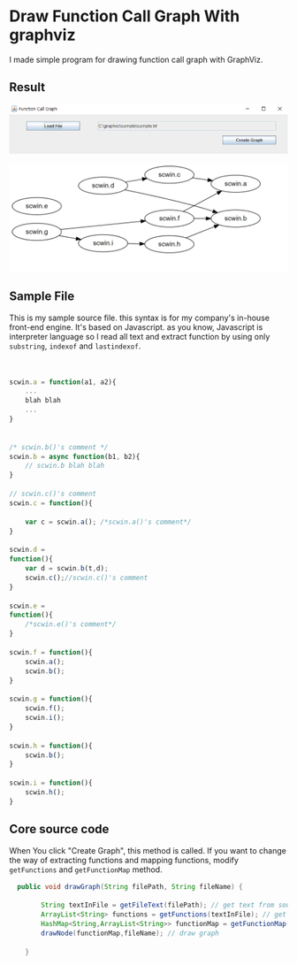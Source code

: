 # Draw Function Call Graph With graphviz
I made simple program for drawing function call graph with GraphViz. 

## Result

![image](./images/run.png)

![image](./images/result.png)


## Sample File
This is my sample source file. this syntax is for my company's in-house front-end engine. It's based on Javascript. as you know, Javascript is interpreter language so I read all text and extract function by using only `substring`, `indexof` and `lastindexof`.
```javascript


scwin.a = function(a1, a2){
	...
	blah blah
	...
}


/* scwin.b()'s comment */
scwin.b = async function(b1, b2){
	// scwin.b blah blah
}

// scwin.c()'s comment
scwin.c = function(){
	
	var c = scwin.a(); /*scwin.a()'s comment*/
}

scwin.d = 
function(){
	var d = scwin.b(t,d);
	scwin.c();//scwin.c()'s comment
}

scwin.e = 
function(){
	/*scwin.e()'s comment*/
}

scwin.f = function(){
	scwin.a();
	scwin.b();
}

scwin.g = function(){
	scwin.f();
	scwin.i();
}

scwin.h = function(){
	scwin.b();
}

scwin.i = function(){
	scwin.h();
}
```

## Core source code

When You click "Create Graph", this method is called. If you want to change the way of extracting functions and mapping functions, modify `getFunctions` and `getFunctionMap` method.
```java
  public void drawGraph(String filePath, String fileName) {

        String textInFile = getFileText(filePath); // get text from source file.
        ArrayList<String> functions = getFunctions(textInFile); // get defined function
        HashMap<String,ArrayList<String>> functionMap = getFunctionMap(functions,textInFile);
        drawNode(functionMap,fileName); // draw graph
        
    }
```
